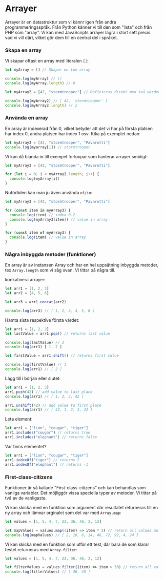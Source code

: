 Arrayer
==================================

Arrayer är en datastruktur som vi kännr igen från andra programmeringsspråk. Från Python känner vi till den som "lista" och från PHP som "array". Vi kan med JavaScripts arrayer lagra i stort sett precis vad vi vill däri, vilket gör dem till en central del i språket. 



### Skapa en array

Vi skapar oftast en array med literalen `[]`:

```js
let myArray = [] // Skapar en tom array

console.log(myArray) // []
console.log(myArray.length) // 0

let myArray2 = [42, "stormtrooper"] // Definieras direkt med två värden

console.log(myArray2) // [ 42, 'stormtrooper' ]
console.log(myArray2.length) // 2

```

### Använda en array

En array är indexerad från 0, vilket betyder att det vi har på första platsen har index 0, andra platsen har index 1 osv. Kika på exemplet nedan:

```js
let myArray3 = [42, "stormtrooper", "Pavarotti"]
console.log(myarray[1]) // stormtrooper
```

Vi kan då blanda in till exempel forloopar som hanterar arrayer smidigt:

```js
let myArray3 = [42, "stormtrooper", "Pavarotti"]

for (let i = 0; i < myArray2.length; i++) {
  console.log(myArray[i])
}
```

Nuförtiden kan man ju även använda `of/in`:

```js
let myArray3 = [42, "stormtrooper", "Pavarotti"]

for (const item in myArray3) {
  console.log(item) // index 0-2
  console.log(myArray3[item]) // value in array
}

for (const item of myArray3) {
  console.log(item) // value in array
}
```

### Några inbyggda metoder (funktioner)

En array är av instansen Array och har en hel uppsätning inbyggda metoder, tex `Array.length` som vi såg ovan. Vi tittar på några till.

konkatinera arrayer:
```js
let arr1 = [1, 2, 3]
let arr2 = [4, 5, 6]

let arr3 = arr1.concat(arr2)

console.log(arr3) // [ 1, 2, 3, 4, 5, 6 ]
```

Hämta sista respektive första värdet:
```js
let arr1 = [1, 2, 3]
let lastValue = arr1.pop() // returns last value

console.log(lastValue) // 3
console.log(arr1) [ 1, 2 ]

let firstValue = arr1.shift() // returns first value

console.log(firstValue) // 1
console.log(arr1) // [ 2 ]
```

Lägg till i början eller slutet:
```js
let arr1 = [1, 2, 3]
arr1.push(42) // add value to last place
console.log(arr1) // [ 1, 2, 3, 42 ]

arr1.unshift(42) // add value to first place
console.log(arr1) // [ 42, 1, 2, 3, 42 ]
```

Leta element:
```js
let arr1 = ["lion", "cougar", "tiger"]
arr1.includes("cougar") // returns true
arr1.includes("elephant") // returns false
```

Var finns elementet?
```js
let arr1 = ["lion", "cougar", "tiger"]
arr1.indexOf("tiger") // returns 2
arr1.indexOf("elephant") // returns -1
```

### First-class-citizens

Funktioner är så kallade "First-class-citizens" och kan behandlas som vanliga variabler. Det möjliggör vissa speciella typer av metoder. Vi tittar på två av de vanligaste.

Vi kan skicka med en funktion som argument där resultatet returneras till en ny array och lämnar orginalet som det var med `Array.map`:

```js
let values = [1, 5, 4, 7, 23, 36, 46, 2, 12]

let mapValues = values.map((item) => item * 2) // return all values multiplied by two
console.log(mapValues) // [ 2, 10, 8, 14, 46, 72, 92, 4, 24 ]
```

Vi kan skicka med en funktion som utför ett test, där bara de som klarar testet returneras med `Array.filter`:
```js
let values = [1, 5, 4, 7, 23, 36, 46, 2, 12]

let filterValues = values.filter((item) => item > 30) // return all values larger than 30
console.log(filterValues) // [ 36, 46 ]
```

